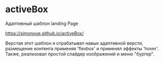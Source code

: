 # activeBox
Адаптивный шаблон landing Page

https://simonvue.github.io/activeBox/

Верстая этот шаблон я отрабатывал навык адаптивной версти, размещение контента применяя 'flexbox' и применял эффекты 'hover'.
Также, реализовал простой слайдер изображений и меню "бургер".

